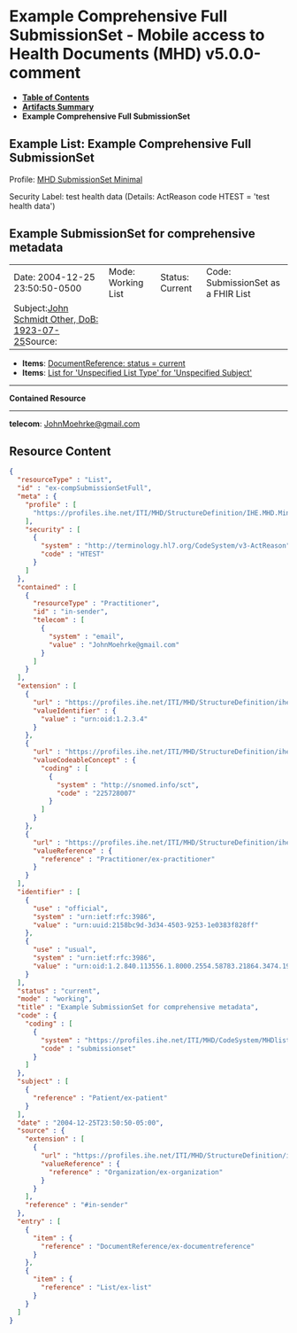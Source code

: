# Example Comprehensive Full SubmissionSet - Mobile access to Health Documents (MHD) v5.0.0-comment

* [**Table of Contents**](toc.md)
* [**Artifacts Summary**](artifacts.md)
* **Example Comprehensive Full SubmissionSet**

## Example List: Example Comprehensive Full SubmissionSet

Profile: [MHD SubmissionSet Minimal](StructureDefinition-IHE.MHD.Minimal.SubmissionSet.md)

Security Label: test health data (Details: ActReason code HTEST = 'test health data')

## Example SubmissionSet for comprehensive metadata

| | | | |
| :--- | :--- | :--- | :--- |
| Date: 2004-12-25 23:50:50-0500 | Mode: Working List | Status: Current | Code: SubmissionSet as a FHIR List |
| Subject:[John Schmidt Other, DoB: 1923-07-25](Patient-ex-patient.md)Source: | | | |

* **Items**: [DocumentReference: status = current](DocumentReference-ex-documentreference.md)
* **Items**: [List for 'Unspecified List Type' for 'Unspecified Subject'](List-ex-list.md)

-------

**Contained Resource**

-------

**telecom**: [JohnMoehrke@gmail.com](mailto:JohnMoehrke@gmail.com)



## Resource Content

```json
{
  "resourceType" : "List",
  "id" : "ex-compSubmissionSetFull",
  "meta" : {
    "profile" : [
      "https://profiles.ihe.net/ITI/MHD/StructureDefinition/IHE.MHD.Minimal.SubmissionSet"
    ],
    "security" : [
      {
        "system" : "http://terminology.hl7.org/CodeSystem/v3-ActReason",
        "code" : "HTEST"
      }
    ]
  },
  "contained" : [
    {
      "resourceType" : "Practitioner",
      "id" : "in-sender",
      "telecom" : [
        {
          "system" : "email",
          "value" : "JohnMoehrke@gmail.com"
        }
      ]
    }
  ],
  "extension" : [
    {
      "url" : "https://profiles.ihe.net/ITI/MHD/StructureDefinition/ihe-sourceId",
      "valueIdentifier" : {
        "value" : "urn:oid:1.2.3.4"
      }
    },
    {
      "url" : "https://profiles.ihe.net/ITI/MHD/StructureDefinition/ihe-designationType",
      "valueCodeableConcept" : {
        "coding" : [
          {
            "system" : "http://snomed.info/sct",
            "code" : "225728007"
          }
        ]
      }
    },
    {
      "url" : "https://profiles.ihe.net/ITI/MHD/StructureDefinition/ihe-intendedRecipient",
      "valueReference" : {
        "reference" : "Practitioner/ex-practitioner"
      }
    }
  ],
  "identifier" : [
    {
      "use" : "official",
      "system" : "urn:ietf:rfc:3986",
      "value" : "urn:uuid:2158bc9d-3d34-4503-9253-1e0383f828ff"
    },
    {
      "use" : "usual",
      "system" : "urn:ietf:rfc:3986",
      "value" : "urn:oid:1.2.840.113556.1.8000.2554.58783.21864.3474.19410.44358.58254.41281.46358"
    }
  ],
  "status" : "current",
  "mode" : "working",
  "title" : "Example SubmissionSet for comprehensive metadata",
  "code" : {
    "coding" : [
      {
        "system" : "https://profiles.ihe.net/ITI/MHD/CodeSystem/MHDlistTypes",
        "code" : "submissionset"
      }
    ]
  },
  "subject" : [
    {
      "reference" : "Patient/ex-patient"
    }
  ],
  "date" : "2004-12-25T23:50:50-05:00",
  "source" : {
    "extension" : [
      {
        "url" : "https://profiles.ihe.net/ITI/MHD/StructureDefinition/ihe-authorOrg",
        "valueReference" : {
          "reference" : "Organization/ex-organization"
        }
      }
    ],
    "reference" : "#in-sender"
  },
  "entry" : [
    {
      "item" : {
        "reference" : "DocumentReference/ex-documentreference"
      }
    },
    {
      "item" : {
        "reference" : "List/ex-list"
      }
    }
  ]
}

```
